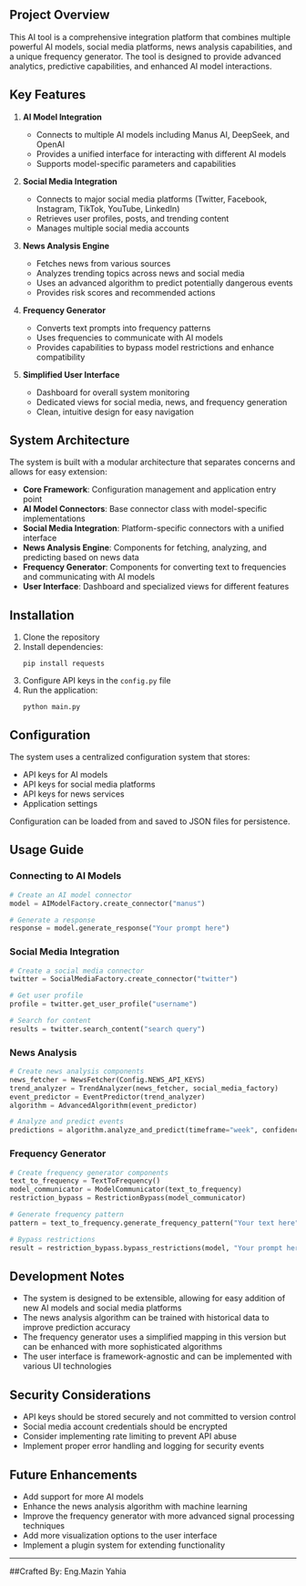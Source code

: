 
## Project Overview

This AI tool is a comprehensive integration platform that combines multiple powerful AI models, social media platforms, news analysis capabilities, and a unique frequency generator. The tool is designed to provide advanced analytics, predictive capabilities, and enhanced AI model interactions.

## Key Features

1. **AI Model Integration**
   - Connects to multiple AI models including Manus AI, DeepSeek, and OpenAI
   - Provides a unified interface for interacting with different AI models
   - Supports model-specific parameters and capabilities

2. **Social Media Integration**
   - Connects to major social media platforms (Twitter, Facebook, Instagram, TikTok, YouTube, LinkedIn)
   - Retrieves user profiles, posts, and trending content
   - Manages multiple social media accounts

3. **News Analysis Engine**
   - Fetches news from various sources
   - Analyzes trending topics across news and social media
   - Uses an advanced algorithm to predict potentially dangerous events
   - Provides risk scores and recommended actions

4. **Frequency Generator**
   - Converts text prompts into frequency patterns
   - Uses frequencies to communicate with AI models
   - Provides capabilities to bypass model restrictions and enhance compatibility

5. **Simplified User Interface**
   - Dashboard for overall system monitoring
   - Dedicated views for social media, news, and frequency generation
   - Clean, intuitive design for easy navigation

## System Architecture

The system is built with a modular architecture that separates concerns and allows for easy extension:

- **Core Framework**: Configuration management and application entry point
- **AI Model Connectors**: Base connector class with model-specific implementations
- **Social Media Integration**: Platform-specific connectors with a unified interface
- **News Analysis Engine**: Components for fetching, analyzing, and predicting based on news data
- **Frequency Generator**: Components for converting text to frequencies and communicating with AI models
- **User Interface**: Dashboard and specialized views for different features

## Installation

1. Clone the repository
2. Install dependencies:
   ```
   pip install requests
   ```
3. Configure API keys in the `config.py` file
4. Run the application:
   ```
   python main.py
   ```

## Configuration

The system uses a centralized configuration system that stores:
- API keys for AI models
- API keys for social media platforms
- API keys for news services
- Application settings

Configuration can be loaded from and saved to JSON files for persistence.

## Usage Guide

### Connecting to AI Models

```python
# Create an AI model connector
model = AIModelFactory.create_connector("manus")

# Generate a response
response = model.generate_response("Your prompt here")
```

### Social Media Integration

```python
# Create a social media connector
twitter = SocialMediaFactory.create_connector("twitter")

# Get user profile
profile = twitter.get_user_profile("username")

# Search for content
results = twitter.search_content("search query")
```

### News Analysis

```python
# Create news analysis components
news_fetcher = NewsFetcher(Config.NEWS_API_KEYS)
trend_analyzer = TrendAnalyzer(news_fetcher, social_media_factory)
event_predictor = EventPredictor(trend_analyzer)
algorithm = AdvancedAlgorithm(event_predictor)

# Analyze and predict events
predictions = algorithm.analyze_and_predict(timeframe="week", confidence_threshold=0.8)
```

### Frequency Generator

```python
# Create frequency generator components
text_to_frequency = TextToFrequency()
model_communicator = ModelCommunicator(text_to_frequency)
restriction_bypass = RestrictionBypass(model_communicator)

# Generate frequency pattern
pattern = text_to_frequency.generate_frequency_pattern("Your text here")

# Bypass restrictions
result = restriction_bypass.bypass_restrictions(model, "Your prompt here")
```

## Development Notes

- The system is designed to be extensible, allowing for easy addition of new AI models and social media platforms
- The news analysis algorithm can be trained with historical data to improve prediction accuracy
- The frequency generator uses a simplified mapping in this version but can be enhanced with more sophisticated algorithms
- The user interface is framework-agnostic and can be implemented with various UI technologies

## Security Considerations

- API keys should be stored securely and not committed to version control
- Social media account credentials should be encrypted
- Consider implementing rate limiting to prevent API abuse
- Implement proper error handling and logging for security events

## Future Enhancements

- Add support for more AI models
- Enhance the news analysis algorithm with machine learning
- Improve the frequency generator with more advanced signal processing techniques
- Add more visualization options to the user interface
- Implement a plugin system for extending functionality


---

##Crafted By: Eng.Mazin Yahia
